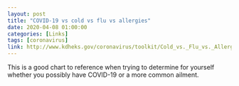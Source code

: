 ```yaml
---
layout: post
title: "COVID-19 vs cold vs flu vs allergies"
date: 2020-04-08 01:00:00
categories: [Links]
tags: [coronavirus]
link: http://www.kdheks.gov/coronavirus/toolkit/Cold_vs._Flu_vs._Allergies_vs._Coronavirus.pdf
---
```


This is a good chart to reference when trying to determine for yourself whether you possibly have COVID-19 or a more common ailment.
